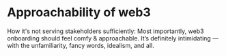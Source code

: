# Approachability of web3

How it's not serving stakeholders sufficiently: Most importantly, web3 onboarding should feel comfy & approachable. It’s definitely intimidating — with the unfamiliarity, fancy words, idealism, and all.